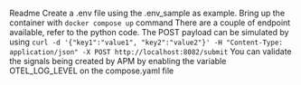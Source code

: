 Readme
Create a .env file using the .env_sample as example.
Bring up the container with `docker compose up` command
There are a couple of endpoint available, refer to the python code.
The POST payload can be simulated by using `curl -d '{"key1":"value1", "key2":"value2"}' -H "Content-Type: application/json" -X POST http://localhost:8082/submit`
You can validate the signals being created by APM by enabling the variable OTEL_LOG_LEVEL on the compose.yaml file 